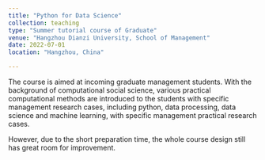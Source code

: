 ```yaml
---
title: "Python for Data Science"
collection: teaching
type: "Summer tutorial course of Graduate"
venue: "Hangzhou Dianzi University, School of Management"
date: 2022-07-01
location: "Hangzhou, China"

---
```


The course is aimed at incoming graduate management students. With the background of computational social science, various practical computational methods are introduced to the students with specific management research cases, including python, data processing, data science and machine learning, with specific management practical research cases. 

However, due to the short preparation time, the whole course design still has great room for improvement.

